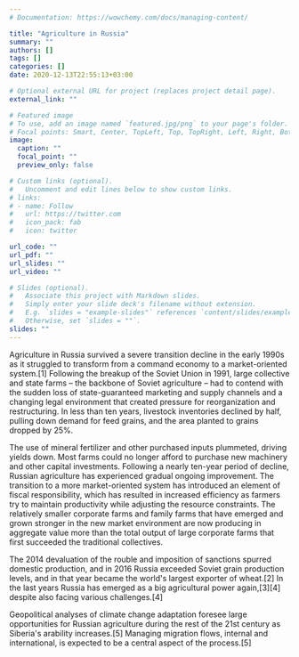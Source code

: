 ```yaml
---
# Documentation: https://wowchemy.com/docs/managing-content/

title: "Agriculture in Russia"
summary: ""
authors: []
tags: []
categories: []
date: 2020-12-13T22:55:13+03:00

# Optional external URL for project (replaces project detail page).
external_link: ""

# Featured image
# To use, add an image named `featured.jpg/png` to your page's folder.
# Focal points: Smart, Center, TopLeft, Top, TopRight, Left, Right, BottomLeft, Bottom, BottomRight.
image:
  caption: ""
  focal_point: ""
  preview_only: false

# Custom links (optional).
#   Uncomment and edit lines below to show custom links.
# links:
# - name: Follow
#   url: https://twitter.com
#   icon_pack: fab
#   icon: twitter

url_code: ""
url_pdf: ""
url_slides: ""
url_video: ""

# Slides (optional).
#   Associate this project with Markdown slides.
#   Simply enter your slide deck's filename without extension.
#   E.g. `slides = "example-slides"` references `content/slides/example-slides.md`.
#   Otherwise, set `slides = ""`.
slides: ""
---
```


Agriculture in Russia survived a severe transition decline in the early 1990s as it struggled to transform from a command economy to a market-oriented system.[1] Following the breakup of the Soviet Union in 1991, large collective and state farms – the backbone of Soviet agriculture – had to contend with the sudden loss of state-guaranteed marketing and supply channels and a changing legal environment that created pressure for reorganization and restructuring. In less than ten years, livestock inventories declined by half, pulling down demand for feed grains, and the area planted to grains dropped by 25%.

The use of mineral fertilizer and other purchased inputs plummeted, driving yields down. Most farms could no longer afford to purchase new machinery and other capital investments. Following a nearly ten-year period of decline, Russian agriculture has experienced gradual ongoing improvement. The transition to a more market-oriented system has introduced an element of fiscal responsibility, which has resulted in increased efficiency as farmers try to maintain productivity while adjusting the resource constraints. The relatively smaller corporate farms and family farms that have emerged and grown stronger in the new market environment are now producing in aggregate value more than the total output of large corporate farms that first succeeded the traditional collectives.

The 2014 devaluation of the rouble and imposition of sanctions spurred domestic production, and in 2016 Russia exceeded Soviet grain production levels, and in that year became the world's largest exporter of wheat.[2] In the last years Russia has emerged as a big agricultural power again,[3][4] despite also facing various challenges.[4]

Geopolitical analyses of climate change adaptation foresee large opportunities for Russian agriculture during the rest of the 21st century as Siberia's arability increases.[5] Managing migration flows, internal and international, is expected to be a central aspect of the process.[5]
